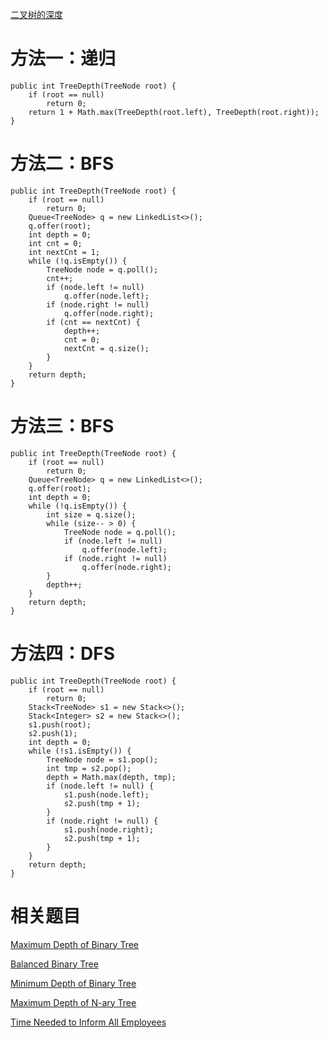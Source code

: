 [二叉树的深度](https://www.nowcoder.com/practice/435fb86331474282a3499955f0a41e8b?tpId=13&tqId=11191&tPage=1&rp=1&ru=/ta/coding-interviews&qru=/ta/coding-interviews/question-ranking&from=cyc_github)

# 方法一：递归

    public int TreeDepth(TreeNode root) {
        if (root == null)
            return 0;
        return 1 + Math.max(TreeDepth(root.left), TreeDepth(root.right));
    }

# 方法二：BFS

    public int TreeDepth(TreeNode root) {
        if (root == null)
            return 0;
        Queue<TreeNode> q = new LinkedList<>();
        q.offer(root);
        int depth = 0;
        int cnt = 0;
        int nextCnt = 1;
        while (!q.isEmpty()) {
            TreeNode node = q.poll();
            cnt++;
            if (node.left != null)
                q.offer(node.left);
            if (node.right != null)
                q.offer(node.right);
            if (cnt == nextCnt) {
                depth++;
                cnt = 0;
                nextCnt = q.size();
            }
        }
        return depth;
    }

# 方法三：BFS

    public int TreeDepth(TreeNode root) {
        if (root == null)
            return 0;
        Queue<TreeNode> q = new LinkedList<>();
        q.offer(root);
        int depth = 0;
        while (!q.isEmpty()) {
            int size = q.size();
            while (size-- > 0) {
                TreeNode node = q.poll();
                if (node.left != null)
                    q.offer(node.left);
                if (node.right != null)
                    q.offer(node.right);
            }
            depth++;
        }
        return depth;
    }

# 方法四：DFS

    public int TreeDepth(TreeNode root) {
        if (root == null)
            return 0;
        Stack<TreeNode> s1 = new Stack<>();
        Stack<Integer> s2 = new Stack<>();
        s1.push(root);
        s2.push(1);
        int depth = 0;
        while (!s1.isEmpty()) {
            TreeNode node = s1.pop();
            int tmp = s2.pop();
            depth = Math.max(depth, tmp);
            if (node.left != null) {
                s1.push(node.left);
                s2.push(tmp + 1);
            }
            if (node.right != null) {
                s1.push(node.right);
                s2.push(tmp + 1);
            }
        }
        return depth;
    }

# 相关题目

[Maximum Depth of Binary Tree](https://leetcode.com/problems/maximum-depth-of-binary-tree/)

[Balanced Binary Tree](https://leetcode.com/problems/balanced-binary-tree/)

[Minimum Depth of Binary Tree](https://leetcode.com/problems/minimum-depth-of-binary-tree/)

[Maximum Depth of N-ary Tree](https://leetcode.com/problems/maximum-depth-of-n-ary-tree/)

[Time Needed to Inform All Employees](https://leetcode.com/problems/time-needed-to-inform-all-employees/)
